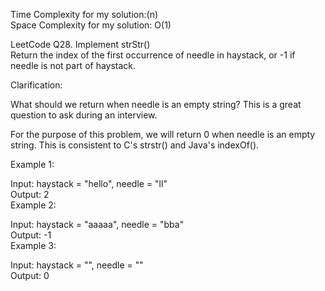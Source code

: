 Time Complexity for my solution:(n)  
Space Complexity for my solution: O(1)  


LeetCode Q28. Implement strStr()  
Return the index of the first occurrence of needle in haystack, or -1 if needle is not part of haystack.  

Clarification:  

What should we return when needle is an empty string? This is a great question to ask during an interview.  

For the purpose of this problem, we will return 0 when needle is an empty string. This is consistent to C's strstr() and Java's indexOf().  

 

Example 1:  

Input: haystack = "hello", needle = "ll"  
Output: 2  
Example 2:  

Input: haystack = "aaaaa", needle = "bba"  
Output: -1  
Example 3:  

Input: haystack = "", needle = ""  
Output: 0  

 
